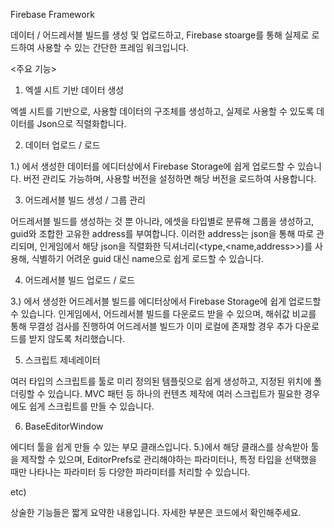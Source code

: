Firebase Framework

데이터 / 어드레서블 빌드를 생성 및 업로드하고, Firebase stoarge를 통해
실제로 로드하여 사용할 수 있는 간단한 프레임 워크입니다.

<주요 기능>

1. 엑셀 시트 기반 데이터 생성

엑셀 시트를 기반으로, 사용할 데이터의 구조체를 생성하고,
실제로 사용할 수 있도록 데이터를 Json으로 직렬화합니다.

2. 데이터 업로드 / 로드

1.) 에서 생성한 데이터를 에디터상에서 Firebase Storage에 쉽게 업로드할 수 있습니다.
버전 관리도 가능하며, 사용할 버전을 설정하면 해당 버전을 로드하여 사용합니다.

3. 어드레서블 빌드 생성 / 그룹 관리

어드레서블 빌드를 생성하는 것 뿐 아니라, 에셋을 타입별로 분류해 그룹을 생성하고,
guid와 조합한 고유한 address를 부여합니다. 이러한 address는 json을 통해 따로 관리되며,
인게임에서 해당 json을 직렬화한 딕셔너리(<type,<name,address>>)를 사용해,
식별하기 어려운 guid 대신 name으로 쉽게 로드할 수 있습니다.

4. 어드레서블 빌드 업로드 / 로드

3.) 에서 생성한 어드레서블 빌드를 에디터상에서 Firebase Storage에 쉽게 업로드할 수 있습니다.
인게임에서, 어드레서블 빌드를 다운로드 받을 수 있으며, 해쉬값 비교를 통해 무결성 검사를 진행하여
어드레서블 빌드가 이미 로컬에 존재할 경우 추가 다운로드를 받지 않도록 처리했습니다.

5. 스크립트 제네레이터

여러 타입의 스크립트를 툴로 미리 정의된 템플릿으로 쉽게 생성하고, 지정된 위치에 폴더링할 수 있습니다.
MVC 패턴 등 하나의 컨텐츠 제작에 여러 스크립트가 필요한 경우에도 쉽게 스크립트를 만들 수 있습니다.

6. BaseEditorWindow

에디터 툴을 쉽게 만들 수 있는 부모 클래스입니다. 5.)에서 해당 클래스를 상속받아 툴을 제작할 수 있으며,
EditorPrefs로 관리해야하는 파라미터나, 특정 타입을 선택했을 때만 나타나는 파라미터 등 다양한 파라미터를 처리할 수 있습니다.

etc)

상술한 기능들은 짧게 요약한 내용입니다. 자세한 부분은 코드에서 확인해주세요.
